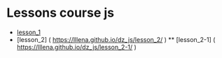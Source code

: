 # Lessons course js

* [lesson_1]( https://lllena.github.io/dz_js/lesson_1/ )
* [lesson_2] ( https://lllena.github.io/dz_js/lesson_2/ )
** [lesson_2-1] ( https://lllena.github.io/dz_js/lesson_2-1/ )
